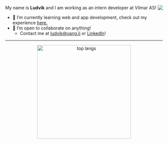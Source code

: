<!--<h1 align="center">
    <img src="https://readme-typing-svg.herokuapp.com/?font=Righteous&size=35&center=true&vCenter=true&width=500&height=70&duration=4000&lines=Hi+There!+👋;+I'm+Ludvik+Vangli!;" />
</h1>

<h3 align="center">My name is Ludvik, and I am working as an intern developer at Vilmar AS!</h3>-->
My name is <b>Ludvik</b> and I am working as an intern developer at Vilmar AS!
<img align="right" src="https://visitor-badge.laobi.icu/badge?page_id=luddthree.luddthree" />
- 🌱 I’m currently learning web and app development, check out my experience [here.](https://github.com/luddthree?tab=repositories)
- 👯 I’m open to collaborate on anything!
    -  Contact me at ludvik@vang.li or [LinkedIn](https://linkedin.com/in/ludvikvangli)!


<hr>
<div align=center>
  <img width=300 align="center" src="https://github-readme-stats.vercel.app/api/top-langs/?username=luddthree&hide=HTML&langs_count=8&layout=compact&theme=react&border_radius=10&size_weight=0.5&count_weight=0.5&exclude_repo=worldtime_flutter-app,flutter_idapp,pisscounter,ibexa_blog,GlobalEHR-dGUARD,ibexa_gobike_course" alt="top langs" />
</div>
<!--
**luddthree/luddthree** is a ✨ _special_ ✨ repository because its `README.md` (this file) appears on your GitHub profile.

Here are some ideas to get you started:

- 🔭 I’m currently working on ...
- 🌱 I’m currently learning ...
- 👯 I’m looking to collaborate on ...
- 🤔 I’m looking for help with ...
- 💬 Ask me about ...
- 📫 How to reach me: ...
- 😄 Pronouns: ...
- ⚡ Fun fact: ...
-->
